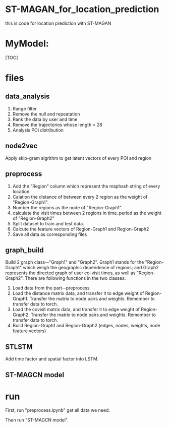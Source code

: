 # ST-MAGAN_for_location_prediction
this is code for location prediction with ST-MAGAN

# MyModel:

[TOC]

# files
## data_analysis
1. Range filter
2. Remove the null and repeatation
3. Rank the data by user and time
4. Remove the trajectories whose length < 28
5. Analysis POI distribution

## node2vec
Apply skip-gram algrithm to get latent vectors of every POI and region

## preprocess
1. Add the "Region" column which represent the maphash string of every location.
2. Calation the distance of between every 2 region as the weight of "Region-Graph1".
3. Number the regions as the node of "Region-Graph1".
4. calculate the visit times between 2 regions in time_period as the weight of "Region-Graph2"
5. Split dataset to train and test data.
6. Calcute the feature vectors of Region-Graph1 and Region-Graph2
7. Save all data as corresponding files 


## graph_build
Build 2 graph class--"Graph1" and "Graph2". Graph1 stands for the "Region-Graph1" which weigh the geographic dependence of regions; and Graph2 represents the directed graph of user co-visit times, as well as "Region-Graph2". There are following functions in the two classes:

1. Load data from the part--preprocess
2. Load the distance matrix data, and transfer it to edge weight of Region-Graph1. Transfer the matrix to node pairs and weights. Remember to transfer data to torch.
3. Load the covisit matrix data, and transfer it to edge weight of Region-Graph2. Transfer the matrix to node pairs and weights. Remember to transfer data to torch.
4. Build Region-Graph1 and Region-Graph2.(edges, nodes, weights, node feature vectors)

## STLSTM
Add time factor and spatial factor into LSTM.

## ST-MAGCN model


# run
First, run "preprocess.ipynb" get all data we need.

Then run "ST-MAGCN model".
